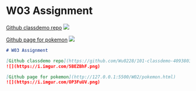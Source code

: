 # W03 Assignment

[Github classdemo repo](https://github.com/Wu0228/101-classdemo-409380317)
![](https://i.imgur.com/5BEZBhF.png)

[Github page for pokemon](http://127.0.0.1:5500/W02/pokemon.html)
![](https://i.imgur.com/OP3FuUV.png)

```markdown
# W03 Assignment

[Github classdemo repo](https://github.com/Wu0228/101-classdemo-409380317)
![](https://i.imgur.com/5BEZBhF.png)

[Github page for pokemon](http://127.0.0.1:5500/W02/pokemon.html)
![](https://i.imgur.com/OP3FuUV.png)
```
